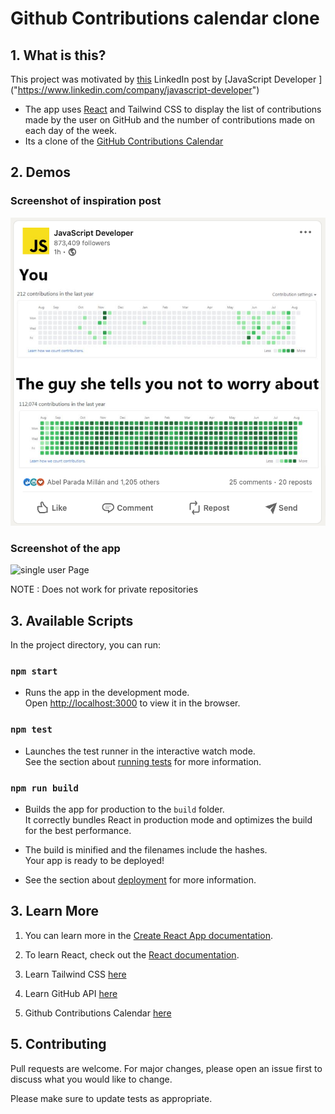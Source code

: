 # Github Contributions calendar clone

## 1. What is this?

This project was motivated by [this]("https://www.linkedin.com/posts/javascript-developer_activity-7001843025769308161-qvvS?utm_source=share&utm_medium=member_desktop") LinkedIn post by [JavaScript Developer ] ("https://www.linkedin.com/company/javascript-developer")

- The app uses [React]("https://reactjs.org/") and Tailwind CSS to display the list of contributions made by the user on GitHub and the number of contributions made on each day of the week.
- Its a clone of the [GitHub Contributions Calendar]("https://docs.github.com/en/account-and-profile/setting-up-and-managing-your-github-profile/managing-contribution-settings-on-your-profile/why-are-my-contributions-not-showing-up-on-my-profile")

## 2. Demos

### Screenshot of inspiration post

![single user Page](media/sample.png)

### Screenshot of the app

![single user Page](media/sample2.png)

NOTE : Does not work for private repositories

## 3. Available Scripts

In the project directory, you can run:

### `npm start`

- Runs the app in the development mode.\
  Open [http://localhost:3000](http://localhost:3000) to view it in the browser.

### `npm test`

- Launches the test runner in the interactive watch mode.\
  See the section about [running tests](https://facebook.github.io/create-react-app/docs/running-tests) for more information.

### `npm run build`

- Builds the app for production to the `build` folder.\
  It correctly bundles React in production mode and optimizes the build for the best performance.

- The build is minified and the filenames include the hashes.\
  Your app is ready to be deployed!

- See the section about [deployment](https://facebook.github.io/create-react-app/docs/deployment) for more information.

## 3. Learn More

1. You can learn more in the [Create React App documentation](https://facebook.github.io/create-react-app/docs/getting-started).

2. To learn React, check out the [React documentation](https://reactjs.org/).

3. Learn Tailwind CSS [here]("https://tailwindcss.com/docs")

4. Learn GitHub API [here]("https://docs.github.com/en/rest")

5. Github Contributions Calendar [here]("https://docs.github.com/en/account-and-profile/setting-up-and-managing-your-github-profile/managing-contribution-settings-on-your-profile/why-are-my-contributions-not-showing-up-on-my-profile")

## 5. Contributing

Pull requests are welcome. For major changes, please open an issue first to discuss what you would like to change.

Please make sure to update tests as appropriate.
